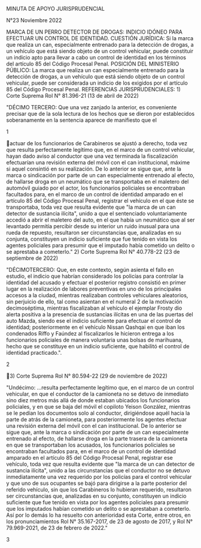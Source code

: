 MINUTA DE APOYO JURISPRUDENCIAL

N°23 Noviembre 2022

MARCA DE UN PERRO DETECTOR DE DROGAS: INDICIO IDÓNEO PARA EFECTUAR UN
CONTROL DE IDENTIDAD. CUESTIÓN JURÍDICA: Si la marca que realiza un can,
especialmente entrenado para la detección de drogas, a un vehículo que
está siendo objeto de un control vehicular, puede constituir un indicio
apto para llevar a cabo un control de identidad en los términos del
artículo 85 del Código Procesal Penal. POSICIÓN DEL MINISTERIO PÚBLICO:
La marca que realiza un can especialmente entrenado para la detección de
drogas, a un vehículo que está siendo objeto de un control vehicular,
puede ser considerada un indicio de los exigidos por el artículo 85 del
Código Procesal Penal. REFERENCIAS JURISPRUDENCIALES: 1) Corte Suprema
Rol N° 81.396-21 (13 de abril de 2022)

"DÉCIMO TERCERO: Que una vez zanjado la anterior, es conveniente
precisar que de la sola lectura de los hechos que se dieron por
establecidos soberanamente en la sentencia aparece de manifiesto que el

1

actuar de los funcionarios de Carabineros se ajustó a derecho, toda vez
que resulta perfectamente legítimo que, en el marco de un control
vehicular, hayan dado aviso al conductor que una vez terminada la
fiscalización efectuarían una revisión externa del móvil con el can
institucional, máxime si aquel consintió en su realización. De lo
anterior se sigue que, ante la marca o sindicación por parte de un can
especialmente entrenado al efecto, de hallarse droga en un neumático que
se transportaba en el maletero del automóvil guiado por el actor, los
funcionarios policiales se encontraban facultados para, en el marco de
un control de identidad amparado en el artículo 85 del Código Procesal
Penal, registrar el vehículo en el que éste se transportaba, toda vez
que resulta evidente que "la marca de un can detector de sustancia
ilícita", unido a que el sentenciado voluntariamente accedió a abrir el
maletero del auto, en el que había un neumático que al ser levantado
permitía percibir desde su interior un ruido inusual para una rueda de
repuesto, resultaron ser circunstancias que, analizadas en su conjunta,
constituyen un indicio suficiente que fue tenido en vista los agentes
policiales para presumir que el imputado había cometido un delito o se
aprestaba a cometerlo." 2) Corte Suprema Rol N° 40.778-22 (23 de
septiembre de 2022)

"DÉCIMOTERCERO: Que, en este contexto, según asienta el fallo en
estudio, el indicio que habrían considerado los policías para controlar
la identidad del acusado y efectuar el posterior registro consistió en
primer lugar en la realización de labores preventivas en uno de los
principales accesos a la ciudad, mientras realizaban controles
vehiculares aleatorios, sin perjuicio de ello, tal como asientan en el
numeral 2 de la motivación decimoséptima, mientras fiscalizaban al
vehículo el ejemplar Frosty dio alerta positiva a la presencia de
sustancias ilícitas en una de las puertas del auto Mazda, siendo ese el
indicio suficiente para efectuar el control de identidad; posteriormente
en el vehículo Nissan Qashqai en que iban los condenados Riffo y Faúndez
al fiscalizarlos le hicieron entrega a los funcionarios policiales de
manera voluntaria unas bolsas de marihuana, hecho que se constituye en
un indicio suficiente, que habilitó el control de identidad
practicado.".

2

3) Corte Suprema Rol N° 80.594-22 (29 de noviembre de 2022)

"Undécimo: ...resulta perfectamente legítimo que, en el marco de un
control vehicular, en que el conductor de la camioneta no se detuvo de
inmediato sino diez metros más allá de donde estaban ubicados los
funcionarios policiales, y en que se baja del móvil el copiloto Yeison
González, mientras se le pedían los documentos solo al conductor,
dirigiéndose aquél hacia la parte de atrás de la camioneta, para
posteriormente los agentes efectuar una revisión externa del móvil con
el can institucional. De lo anterior se sigue que, ante la marca o
sindicación por parte de un can especialmente entrenado al efecto, de
hallarse droga en la parte trasera de la camioneta en que se
transportaban los acusados, los funcionarios policiales se encontraban
facultados para, en el marco de un control de identidad amparado en el
artículo 85 del Código Procesal Penal, registrar ese vehículo, toda vez
que resulta evidente que "la marca de un can detector de sustancia
ilícita", unido a las circunstancias que el conductor no se detuvo
inmediatamente una vez requerido por los policías para el control
vehicular y que uno de sus ocupantes se bajó para dirigirse a la parte
posterior del referido vehículo, sin que los Carabineros lo hubieran
requerido, resultaron ser circunstancias que, analizadas en su conjunto,
constituyen un indicio suficiente que fue tenido en vista por los
agentes policiales para presumir que los imputados habían cometido un
delito o se aprestaban a cometerlo. Así por lo demás lo ha resuelto con
anterioridad esta Corte, entre otros, en los pronunciamientos Rol N°
35.167-2017, de 23 de agosto de 2017, y Rol N° 79.969-2021, de 23 de
febrero de 2022."

3


